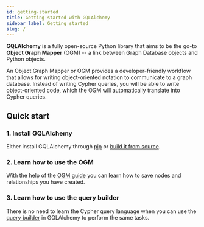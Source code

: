 ```yaml
---
id: getting-started
title: Getting started with GQLAlchemy
sidebar_label: Getting started
slug: /
---
```


**GQLAlchemy** is a fully open-source Python library that aims to be the go-to
**Object Graph Mapper** (OGM) -- a link between Graph Database objects and Python
objects.

An Object Graph Mapper or OGM provides a developer-friendly workflow that allows
for writing object-oriented notation to communicate to a graph database. Instead
of writing Cypher queries, you will be able to write object-oriented code, which
the OGM will automatically translate into Cypher queries.

## Quick start

### 1. Install GQLAlchemy

Either install GQLAlchemy through [pip](/installation.md#pip) or [build it from
source](/installation.md#source).

### 2. Learn how to use the OGM

With the help of the [OGM
guide](/how-to-guides/ogm/save-nodes-and-relationships.md) you can learn how to
save nodes and relationships you have created. 

### 3. Learn how to use the query builder

There is no need to learn the Cypher query language when you can use the [query
builder](/how-to-guides/query-builder/create-query.md) in GQLAlchemy to perform
the same tasks. 